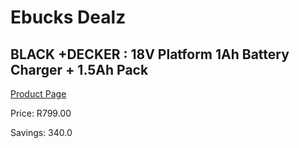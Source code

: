 
# Ebucks Dealz
## BLACK +DECKER : 18V Platform 1Ah Battery Charger + 1.5Ah Pack
[Product Page](https://www.ebucks.com/web/shop/productSelected.do?prodId=1144850382&catId=1130195724)

Price: R799.00

Savings: 340.0


	